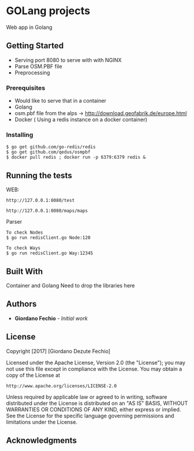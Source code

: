 # GOLang projects

Web app in Golang

## Getting Started

 - Serving port 8080 to serve with with NGINX 
 -  Parse OSM.PBF file
 -  Preprocessing

### Prerequisites

 - Would like to serve that in a container 
 - Golang 
 - osm.pbf file from the alps -> http://download.geofabrik.de/europe.html
 - Docker ( Using a redis instance on a docker container)

### Installing

```
$ go get github.com/go-redis/redis
$ go get github.com/qedus/osmpbf
$ docker pull redis ; docker run -p 6379:6379 redis &

```

## Running the tests

WEB:
```
http://127.0.0.1:8080/test

http://127.0.0.1:8080/maps/maps

```

Parser
```
To check Nodes
$ go run redisClient.go Node:120

To check Ways
$ go run redisClient.go Way:12345
```

## Built With

Container and Golang 
Need to drop the libraries here


## Authors

* **Giordano Fechio** - *Initial work* 

## License

Copyright [2017] [Giordano Dezute Fechio]

Licensed under the Apache License, Version 2.0 (the "License");
you may not use this file except in compliance with the License.
You may obtain a copy of the License at

    http://www.apache.org/licenses/LICENSE-2.0

Unless required by applicable law or agreed to in writing, software
distributed under the License is distributed on an "AS IS" BASIS,
WITHOUT WARRANTIES OR CONDITIONS OF ANY KIND, either express or implied.
See the License for the specific language governing permissions and
limitations under the License.

## Acknowledgments


